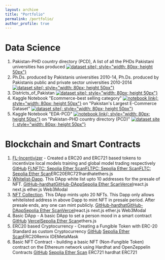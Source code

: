 ```yaml
---
layout: archive
title: "Portfolio"
permalink: /portfolio/
author_profile: true
---
```

<link rel="stylesheet" href="https://www.w3schools.com/w3css/4/w3.css">

Data Science
===========
1. Pakistan-PHD country directory (PCD), A list of all the PHDs Pakistani universities has produced [![dataset site](http://www.endtoend.ai/assets/blog/tutorial/kaggle-dataset-ubuntu/kaggle.png){: style="width: 80px; height 50px"}](https://www.kaggle.com/umermjd11/pakistanphd-country-directory-pcd)
2. Ph.Ds. produced by Pakistanis universities 2010-14, Ph.Ds. produced by Pakistanis public and private sector universities 2010-2014 [![dataset site](http://www.endtoend.ai/assets/blog/tutorial/kaggle-dataset-ubuntu/kaggle.png){: style="width: 80px; height 50px"}](https://www.kaggle.com/umermjd11/phds-produced-by-pakistanis-universities-201014)
3. Districts_of_Pakistan [![dataset site](http://www.endtoend.ai/assets/blog/tutorial/kaggle-dataset-ubuntu/kaggle.png){: style="width: 80px; height 50px"}](https://www.kaggle.com/umermjd11/districts-of-pakistan)
4. Kaggle Notebook "Ecommerce-best selling category" [![notebook link](https://banner2.cleanpng.com/20180704/yco/kisspng-kaggle-predictive-modelling-data-science-business-5b3c8fc356f806.4702207815306956193562.jpg){: style="width: 80px; height 50px"}](https://www.kaggle.com/umermjd11/ecommerce-best-selling-category/) on "Pakistan's Largest E-Commerce Dataset" [![dataset site](http://www.endtoend.ai/assets/blog/tutorial/kaggle-dataset-ubuntu/kaggle.png){: style="width: 80px; height 50px"}](https://www.kaggle.com/zusmani/pakistans-largest-ecommerce-dataset)
5. Kaggle Notebook "EDA-PCD" [![notebook link](https://banner2.cleanpng.com/20180704/yco/kisspng-kaggle-predictive-modelling-data-science-business-5b3c8fc356f806.4702207815306956193562.jpg){: style="width: 80px; height 50px"}](https://www.kaggle.com/umermjd11/eda-pcd) on "Pakistan-PHD country directory (PCD)" [![dataset site](http://www.endtoend.ai/assets/blog/tutorial/kaggle-dataset-ubuntu/kaggle.png){: style="width: 80px; height 50px"}](https://www.kaggle.com/umermjd11/pakistanphd-country-directory-pcd)

Blockchain and Smart Contracts
===========
1. [FL-Incentivizer](https://ieeexplore.ieee.org/document/10012365) - Created a ERC20 and ERC721 based tokens to incentivize local models training and global model trading respectively <span class="w3-tag w3-black">[GitHub](https://github.com/umermajeedkhu/FL-Incentivizer)</span> <span class="w3-tag w3-brown">[FLNFTC: Sepolia Ether Scan](https://sepolia.etherscan.io/address/0x51676b3077807AB483e276E5d31AaB4eC00db067)</span><span class="w3-tag w3-brown">[FLTPC: Sepolia Ether Scan](https://sepolia.etherscan.io/address/0x0Ec67d3fBa044F609cb34E84A46f8d5BD21D6a69)</span><span class="w3-tag w3-brown">[FLTC: Sepolia Ether Scan](https://sepolia.etherscan.io/address/0xd6846E68694A029E4158a21CB2158957482D5e97)</span><span class="w3-tag w3-blue">ERC20</span><span class="w3-tag w3-blue">ERC721</span><span class="w3-tag w3-blue">hardhat</span><span class="w3-tag w3-blue">ethers.js</span>
1. [Whitelist-Dapp](https://dappwhitelist-umermjd11.vercel.app/). This DApp white list upto 10 addresses for the presale of NFT. <span class="w3-tag w3-black">[GitHub-hardhat](https://github.com/umermjd11/lw3sophomoreWLC)</span><span class="w3-tag w3-black">[GitHub-DApp](https://github.com/umermjd11/Dappwhitelist)</span><span class="w3-tag w3-brown">[Sepolia Ether Scan](https://sepolia.etherscan.io/address/0xD98eA6f55AE77bdE11556A9BE77647C5DCA16200)</span><span class="w3-tag w3-indigo">[Vercel](https://dappwhitelist-umermjd11.vercel.app/)</span><span class="w3-tag w3-blue">react.js</span> <span class="w3-tag w3-blue">next.js</span> <span class="w3-tag w3-blue">ether.js</span> <span class="w3-tag w3-blue">Web3Modal</span>
2. [NFT Collection](https://nftcollectionlw3io.vercel.app/). This DApp mints upto 20 NFTs. This Dapp only allows whitelisted address in above Dapp to mint NFT in presale period. After presale ends, any one can mint publicly. <span class="w3-tag w3-black">[GitHub-hardhat](https://github.com/umermjd11/LW3SnftCollectionHardhat)</span><span class="w3-tag w3-black">[GitHub-DApp](https://github.com/umermjd11/Dappwhitelist)</span><span class="w3-tag w3-brown">[Sepolia Ether Scan](https://sepolia.etherscan.io/address/0xbe84C7F4Ef89703A8E6406a10b33fFd614CF97f2)</span><span class="w3-tag w3-indigo">[Vercel](https://nftcollectionlw3io.vercel.app/)</span><span class="w3-tag w3-blue">react.js</span> <span class="w3-tag w3-blue">next.js</span> <span class="w3-tag w3-blue">ether.js</span> <span class="w3-tag w3-blue">Web3Modal</span>
1. Basic DApp - A basic DApp to set a person mood in a smart contract <span class="w3-tag w3-black">[GitHub](https://github.com/umermjd11/learnweb3freshDapp)</span> <span class="w3-tag w3-indigo">[Vercel](https://learnweb3fresh-dapp.vercel.app/)</span><span class="w3-tag w3-brown">[Sepolia Ether Scan](https://sepolia.etherscan.io/address/0x45a3093ab4b1c5621b62000008d1ed5065711872)</span><span class="w3-tag w3-blue">ethers.js</span>
2. ERC20 based Cryptocurrency - Creating a Fungible Token with ERC-20 Standard as custom Cryptocurrency <span class="w3-tag w3-black">[GitHub](https://github.com/umermjd11/learnweb3freshERC20)</span> <span class="w3-tag w3-brown">[Sepolia Ether Scan](https://sepolia.etherscan.io/address/0x07C0a3c4F471F179523CDe40C880A703Ce5e8793)</span><span class="w3-tag w3-blue">ERC20</span><span class="w3-tag w3-blue">Remix IDE</span><span class="w3-tag w3-blue">MetaMask</span>
3. Basic NFT Contract - building a basic NFT (Non-Fungible Token) contract on the Ethereum network using Hardhat and OpenZeppelin Contracts <span class="w3-tag w3-black">[GitHub](https://github.com/umermjd11/learnweb3freshNFTtutorial)</span> <span class="w3-tag w3-brown">[Sepolia Ether Scan](https://sepolia.etherscan.io/address/0x94427d3183A522Ee6989F0a2b6314e186d7Ce90F)</span> <span class="w3-tag w3-blue">ERC721</span> <span class="w3-tag w3-blue">hardhat</span> <span class="w3-tag w3-blue">ERC721</span>



